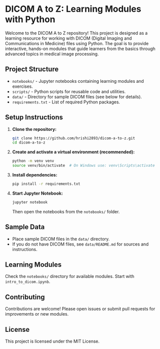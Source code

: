 # DICOM A to Z: Learning Modules with Python

Welcome to the DICOM A to Z repository! This project is designed as a learning resource for working with DICOM (Digital Imaging and Communications in Medicine) files using Python. The goal is to provide interactive, hands-on modules that guide learners from the basics through advanced topics in medical image processing.

## Project Structure

- `notebooks/` - Jupyter notebooks containing learning modules and exercises.
- `scripts/` - Python scripts for reusable code and utilities.
- `data/` - Directory for sample DICOM files (see below for details).
- `requirements.txt` - List of required Python packages.

## Setup Instructions

1. **Clone the repository:**
   ```bash
   git clone https://github.com/hrishi2893/dicom-a-to-z.git
   cd dicom-a-to-z
   ```

2. **Create and activate a virtual environment (recommended):**
   ```bash
   python -m venv venv
   source venv/bin/activate  # On Windows use: venv\Scripts\activate
   ```

3. **Install dependencies:**
   ```bash
   pip install -r requirements.txt
   ```

4. **Start Jupyter Notebook:**
   ```bash
   jupyter notebook
   ```
   Then open the notebooks from the `notebooks/` folder.

## Sample Data

- Place sample DICOM files in the `data/` directory.
- If you do not have DICOM files, see `data/README.md` for sources and instructions.

## Learning Modules

Check the `notebooks/` directory for available modules. Start with `intro_to_dicom.ipynb`.

## Contributing

Contributions are welcome! Please open issues or submit pull requests for improvements or new modules.

## License

This project is licensed under the MIT License.
